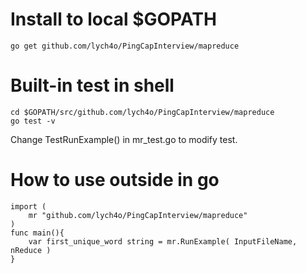 # Install to local $GOPATH
`go get github.com/lych4o/PingCapInterview/mapreduce`

# Built-in test in shell
```
cd $GOPATH/src/github.com/lych4o/PingCapInterview/mapreduce
go test -v
```
Change TestRunExample() in mr_test.go to modify test.

# How to use outside in go
```
import (
    mr "github.com/lych4o/PingCapInterview/mapreduce"
)
func main(){
    var first_unique_word string = mr.RunExample( InputFileName, nReduce )
}
```
